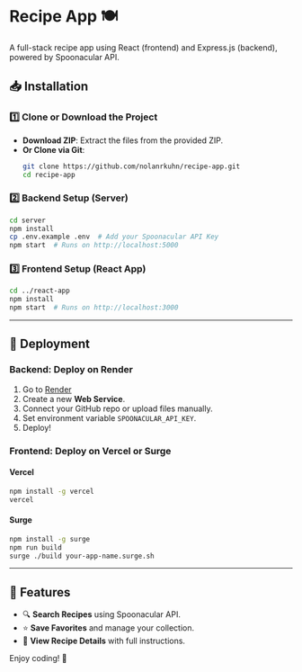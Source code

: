 # Recipe App 🍽️

A full-stack recipe app using React (frontend) and Express.js (backend), powered by Spoonacular API.

## 📥 Installation

### **1️⃣ Clone or Download the Project**
- **Download ZIP**: Extract the files from the provided ZIP.
- **Or Clone via Git**:
  ```bash
  git clone https://github.com/nolanrkuhn/recipe-app.git
  cd recipe-app
  ```

### **2️⃣ Backend Setup (Server)**
```bash
cd server
npm install
cp .env.example .env  # Add your Spoonacular API Key
npm start  # Runs on http://localhost:5000
```

### **3️⃣ Frontend Setup (React App)**
```bash
cd ../react-app
npm install
npm start  # Runs on http://localhost:3000
```

---

## 🚀 Deployment

### **Backend: Deploy on Render**
1. Go to [Render](https://render.com/)
2. Create a new **Web Service**.
3. Connect your GitHub repo or upload files manually.
4. Set environment variable `SPOONACULAR_API_KEY`.
5. Deploy!

### **Frontend: Deploy on Vercel or Surge**
#### **Vercel**
```bash
npm install -g vercel
vercel
```
#### **Surge**
```bash
npm install -g surge
npm run build
surge ./build your-app-name.surge.sh
```

---

## 📌 Features
- 🔍 **Search Recipes** using Spoonacular API.
- ⭐ **Save Favorites** and manage your collection.
- 📖 **View Recipe Details** with full instructions.

Enjoy coding! 🚀
